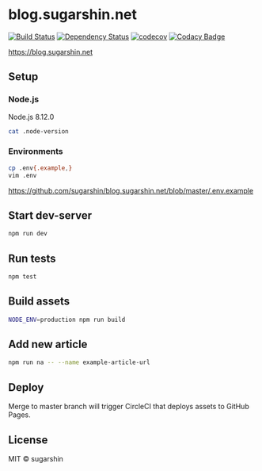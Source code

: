 # blog.sugarshin.net

[![Build Status][circleci-image]][circleci-url]
[![Dependency Status][david-image]][david-url]
[![codecov](https://codecov.io/gh/sugarshin/blog.sugarshin.net/branch/master/graph/badge.svg)](https://codecov.io/gh/sugarshin/blog.sugarshin.net)
[![Codacy Badge](https://api.codacy.com/project/badge/Grade/1196aa03a6e44784b5eeebfea14d3243)](https://www.codacy.com/app/sugarshin/blog.sugarshin.net?utm_source=github.com&amp;utm_medium=referral&amp;utm_content=sugarshin/blog.sugarshin.net&amp;utm_campaign=Badge_Grade)

https://blog.sugarshin.net

## Setup

### Node.js

Node.js 8.12.0

```sh
cat .node-version
```

### Environments

```sh
cp .env{.example,}
vim .env
```

https://github.com/sugarshin/blog.sugarshin.net/blob/master/.env.example

## Start dev-server

```bash
npm run dev
```

## Run tests

```bash
npm test
```

## Build assets

```bash
NODE_ENV=production npm run build
```

## Add new article

```bash
npm run na -- --name example-article-url
```

## Deploy

Merge to master branch will trigger CircleCI that deploys assets to GitHub Pages.

## License

MIT © sugarshin

[circleci-image]: https://circleci.com/gh/sugarshin/blog.sugarshin.net/tree/master.svg?style=svg&circle-token=812f62f2aeba2a3bb9bfe6adf2abd24d7754a7be
[circleci-url]: https://circleci.com/gh/sugarshin/blog.sugarshin.net/tree/master
[david-image]: https://david-dm.org/sugarshin/blog.sugarshin.net.svg?style=flat-square
[david-url]: https://david-dm.org/sugarshin/blog.sugarshin.net
